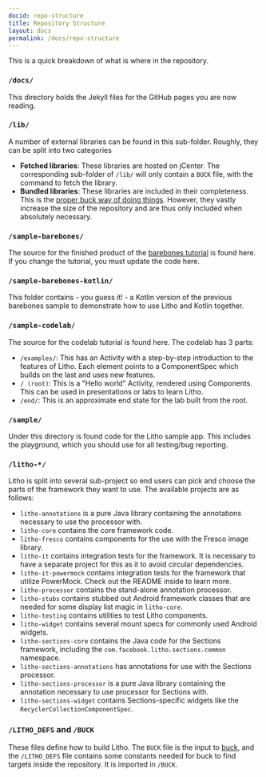 ```yaml
---
docid: repo-structure
title: Repository Structure
layout: docs
permalink: /docs/repo-structure
---
```


This is a quick breakdown of what is where in the repository.

### `/docs/`

This directory holds the Jekyll files for the GitHub pages you are now reading.

### `/lib/`

A number of external libraries can be found in this sub-folder.  Roughly, they can be split into two categories

 * **Fetched libraries**:  These libraries are hosted on jCenter.  The corresponding sub-folder of `/lib/` will only contain a `BUCK` file, with the command to fetch the library.
 * **Bundled libraries**:  These libraries are included in their completeness.  This is the [proper buck way of doing things](https://buckbuild.com/command/fetch).  However, they vastly increase the size of the repository and are thus only included when absolutely necessary.

### `/sample-barebones/`

The source for the finished product of the [barebones tutorial](/docs/tutorial) is found here.  If you change the tutorial, you must update the code here.

### `/sample-barebones-kotlin/`

This folder contains - you guess it! - a Kotlin version of the previous
barebones sample to demonstrate how to use Litho and Kotlin together.

### `/sample-codelab/`

The source for the codelab tutorial is found here. The codelab has 3 parts:
* `/examples/`: This has an Activity with a step-by-step introduction to the features of Litho. Each element points to a ComponentSpec which builds on the last and uses new features.
* `/ (root)`: This is a "Hello world" Activity, rendered using Components. This can be used in presentations or labs to learn Litho.
* `/end/`: This is an approximate end state for the lab built from the root.

### `/sample/`

Under this directory is found code for the Litho sample app.  This includes the playground, which you should use for all testing/bug reporting.

### `/litho-*/`

Litho is split into several sub-project so end users can pick and choose the
parts of the framework they want to use. The available projects are as follows:

 * `litho-annotations` is a pure Java library containing the annotations necessary to use the processor with.
 * `litho-core` contains the core framework code.
 * `litho-fresco` contains components for the use with the Fresco image library.
 * `litho-it` contains integration tests for the framework. It is necessary to have a separate project for this as it to avoid circular dependencies.
 * `litho-it-powermock` contains integration tests for the framework that utilize PowerMock. Check out the README inside to learn more.
 * `litho-processor` contains the stand-alone annotation processor.
 * `litho-stubs` contains stubbed out Android framework classes that are needed for some display list magic in `litho-core`.
 * `litho-testing` contains utilities to test Litho components.
 * `litho-widget` contains several mount specs for commonly used Android widgets.
 * `litho-sections-core` contains the Java code for the Sections framework,
    including the `com.facebook.litho.sections.common` namespace.
 * `litho-sections-annotations` has annotations for use with the Sections
    processor.
 * `litho-sections-processor` is a pure Java library containing the annotation necessary to use processor for Sections with.
 * `litho-sections-widget` contains Sections-specific widgets like the
   `RecyclerCollectionComponentSpec`.

### `/LITHO_DEFS` and `/BUCK`

These files define how to build Litho.  The `BUCK` file is the input to [buck](https://buckbuild.com), and the `/LITHO_DEFS` file contains some constants needed for buck to find targets inside the repository.  It is imported in `/BUCK`.

